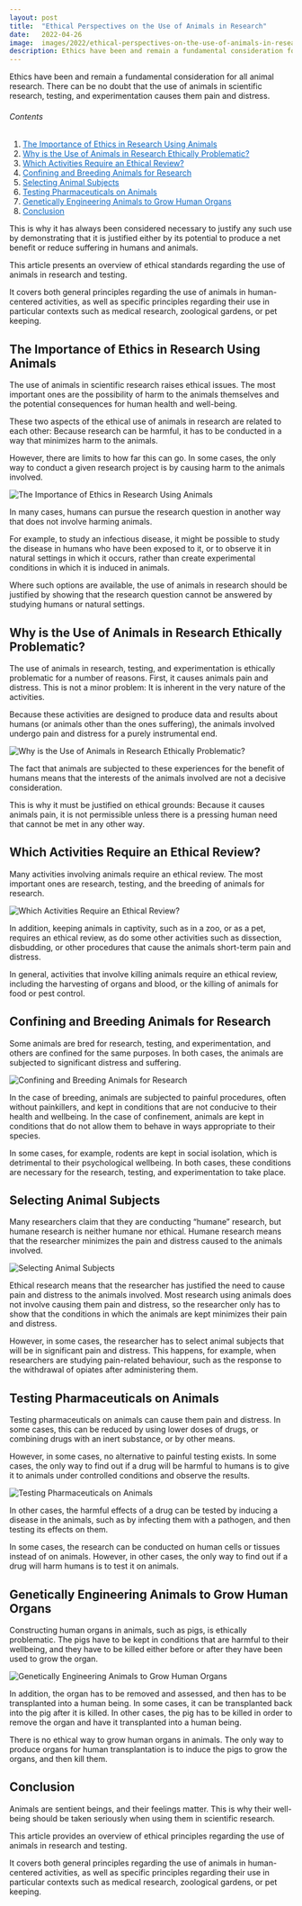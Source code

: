 ```yaml
---
layout: post
title:  "Ethical Perspectives on the Use of Animals in Research"
date:   2022-04-26
image:  images/2022/ethical-perspectives-on-the-use-of-animals-in-research.jpg
description: Ethics have been and remain a fundamental consideration for all animal research.
---
```



Ethics have been and remain a fundamental consideration for all animal research. There can be no doubt that the use of animals in scientific research, testing, and experimentation causes them pain and distress.

<h6>Contents</h6>

<ol>
  <li><a href="#go1" style="color: #0A66C2"> The Importance of Ethics in Research Using Animals </a></li>
  <li><a href="#go2" style="color: #0A66C2"> Why is the Use of Animals in Research Ethically Problematic? </a></li>
  <li><a href="#go3" style="color: #0A66C2"> Which Activities Require an Ethical Review? </a></li>
  <li><a href="#go4" style="color: #0A66C2"> Confining and Breeding Animals for Research </a></li>
  <li><a href="#go5" style="color: #0A66C2"> Selecting Animal Subjects </a></li>
  <li><a href="#go6" style="color: #0A66C2"> Testing Pharmaceuticals on Animals </a></li>
  <li><a href="#go7" style="color: #0A66C2"> Genetically Engineering Animals to Grow Human Organs </a></li>
  <li><a href="#go8" style="color: #0A66C2"> Conclusion </a></li>
</ol> 

This is why it has always been considered necessary to justify any such use by demonstrating that it is justified either by its potential to produce a net benefit or reduce suffering in humans and animals.

This article presents an overview of ethical standards regarding the use of animals in research and testing.

It covers both general principles regarding the use of animals in human-centered activities, as well as specific principles regarding their use in particular contexts such as medical research, zoological gardens, or pet keeping.

<a id="go1"> </a>
## The Importance of Ethics in Research Using Animals

The use of animals in scientific research raises ethical issues. The most important ones are the possibility of harm to the animals themselves and the potential consequences for human health and well-being.

These two aspects of the ethical use of animals in research are related to each other: Because research can be harmful, it has to be conducted in a way that minimizes harm to the animals.

However, there are limits to how far this can go. In some cases, the only way to conduct a given research project is by causing harm to the animals involved.

![The Importance of Ethics in Research Using Animals](/images/2022/04/26/The-Importance-of-Ethics-in-Research-Using-Animals.jpg)

In many cases, humans can pursue the research question in another way that does not involve harming animals.

For example, to study an infectious disease, it might be possible to study the disease in humans who have been exposed to it, or to observe it in natural settings in which it occurs, rather than create experimental conditions in which it is induced in animals.

Where such options are available, the use of animals in research should be justified by showing that the research question cannot be answered by studying humans or natural settings.

<a id="go2"> </a>
## Why is the Use of Animals in Research Ethically Problematic?

The use of animals in research, testing, and experimentation is ethically problematic for a number of reasons. First, it causes animals pain and distress. This is not a minor problem: It is inherent in the very nature of the activities.

Because these activities are designed to produce data and results about humans (or animals other than the ones suffering), the animals involved undergo pain and distress for a purely instrumental end.

![Why is the Use of Animals in Research Ethically Problematic?](/images/2022/04/26/Why-is-the-Use-of-Animals-in-Research-Ethically-Problematic.jpg)

The fact that animals are subjected to these experiences for the benefit of humans means that the interests of the animals involved are not a decisive consideration.

This is why it must be justified on ethical grounds: Because it causes animals pain, it is not permissible unless there is a pressing human need that cannot be met in any other way.

<a id="go3"> </a>
## Which Activities Require an Ethical Review?

Many activities involving animals require an ethical review. The most important ones are research, testing, and the breeding of animals for research.

![Which Activities Require an Ethical Review?](/images/2022/04/26/Which-Activities-Require-an-Ethical-Review.jpg)

In addition, keeping animals in captivity, such as in a zoo, or as a pet, requires an ethical review, as do some other activities such as dissection, disbudding, or other procedures that cause the animals short-term pain and distress.

In general, activities that involve killing animals require an ethical review, including the harvesting of organs and blood, or the killing of animals for food or pest control.

<a id="go4"> </a>
## Confining and Breeding Animals for Research

Some animals are bred for research, testing, and experimentation, and others are confined for the same purposes. In both cases, the animals are subjected to significant distress and suffering.

![Confining and Breeding Animals for Research](/images/2022/04/26/Confining-and-Breeding-Animals-for-Research.jpg)

In the case of breeding, animals are subjected to painful procedures, often without painkillers, and kept in conditions that are not conducive to their health and wellbeing. In the case of confinement, animals are kept in conditions that do not allow them to behave in ways appropriate to their species.

In some cases, for example, rodents are kept in social isolation, which is detrimental to their psychological wellbeing. In both cases, these conditions are necessary for the research, testing, and experimentation to take place.

<a id="go5"> </a>
## Selecting Animal Subjects

Many researchers claim that they are conducting “humane” research, but humane research is neither humane nor ethical. Humane research means that the researcher minimizes the pain and distress caused to the animals involved.

![Selecting Animal Subjects](/images/2022/04/26/Selecting-Animal-Subjects.jpg)

Ethical research means that the researcher has justified the need to cause pain and distress to the animals involved. Most research using animals does not involve causing them pain and distress, so the researcher only has to show that the conditions in which the animals are kept minimizes their pain and distress.

However, in some cases, the researcher has to select animal subjects that will be in significant pain and distress. This happens, for example, when researchers are studying pain-related behaviour, such as the response to the withdrawal of opiates after administering them.

<a id="go6"> </a>
## Testing Pharmaceuticals on Animals

Testing pharmaceuticals on animals can cause them pain and distress. In some cases, this can be reduced by using lower doses of drugs, or combining drugs with an inert substance, or by other means.

However, in some cases, no alternative to painful testing exists. In some cases, the only way to find out if a drug will be harmful to humans is to give it to animals under controlled conditions and observe the results.

![Testing Pharmaceuticals on Animals](/images/2022/04/26/Testing-Pharmaceuticals-on-Animals.jpg)

In other cases, the harmful effects of a drug can be tested by inducing a disease in the animals, such as by infecting them with a pathogen, and then testing its effects on them.

In some cases, the research can be conducted on human cells or tissues instead of on animals. However, in other cases, the only way to find out if a drug will harm humans is to test it on animals.

<a id="go7"> </a>
## Genetically Engineering Animals to Grow Human Organs

Constructing human organs in animals, such as pigs, is ethically problematic. The pigs have to be kept in conditions that are harmful to their wellbeing, and they have to be killed either before or after they have been used to grow the organ.

![Genetically Engineering Animals to Grow Human Organs](/images/2022/04/26/Genetically-Engineering-Animals-to-Grow-Human-Organs.jpg)

In addition, the organ has to be removed and assessed, and then has to be transplanted into a human being. In some cases, it can be transplanted back into the pig after it is killed. In other cases, the pig has to be killed in order to remove the organ and have it transplanted into a human being.

There is no ethical way to grow human organs in animals. The only way to produce organs for human transplantation is to induce the pigs to grow the organs, and then kill them.

<a id="go8"> </a>
## Conclusion

Animals are sentient beings, and their feelings matter. This is why their well-being should be taken seriously when using them in scientific research.

This article provides an overview of ethical principles regarding the use of animals in research and testing.

It covers both general principles regarding the use of animals in human-centered activities, as well as specific principles regarding their use in particular contexts such as medical research, zoological gardens, or pet keeping.
